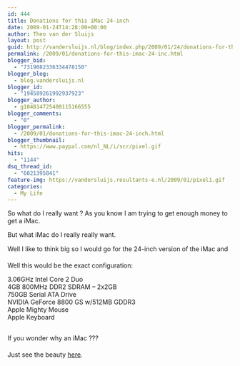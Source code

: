 ```yaml
---
id: 444
title: Donations for this iMac 24-inch
date: 2009-01-24T14:28:00+00:00
author: Theo van der Sluijs
layout: post
guid: http://vandersluijs.nl/blog/index.php/2009/01/24/donations-for-this-imac-24-inc/
permalink: /2009/01/donations-for-this-imac-24-inc.html
blogger_bid:
  - "7319082336334478150"
blogger_blog:
  - blog.vandersluijs.nl
blogger_id:
  - "194589261992937923"
blogger_author:
  - g104814725400115166555
blogger_comments:
  - "0"
blogger_permalink:
  - /2009/01/donations-for-this-imac-24-inch.html
blogger_thumbnail:
  - https://www.paypal.com/nl_NL/i/scr/pixel.gif
hits:
  - "1144"
dsq_thread_id:
  - "6021395841"
feature-img: https://vandersluijs.resultants-e.nl/2009/01/pixel1.gif
categories:
  - My Life
---
```

So what do I really want ? As you know I am trying to get enough money to get a iMac.

But what iMac do I really really want.

Well I like to think big so I would go for the 24-inch version of the iMac and 

<a name="more"></a>

Well this would be the exact configuration:

3.06GHz Intel Core 2 Duo  
4GB 800MHz DDR2 SDRAM &#8211; 2x2GB  
750GB Serial ATA Drive  
NVIDIA GeForce 8800 GS w/512MB GDDR3  
Apple Mighty Mouse  
Apple Keyboard

<img alt="" src="https://www.paypal.com/nl_NL/i/scr/pixel.gif" width="1" height="1" border="0" />

If you wonder why an iMac ???

Just see the beauty [here](http://www.apple.com/imac/ "Donate for an iMac").